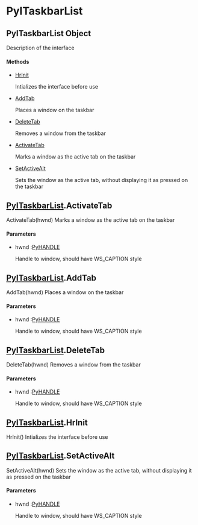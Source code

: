 # PyITaskbarList

## PyITaskbarList Object



Description of the interface

#### Methods


  - [HrInit](PyITaskbarList.md#pyitaskbarlisthrinit)

    Intializes the interface before use&nbsp;

  - [AddTab](PyITaskbarList.md#pyitaskbarlistaddtab)

    Places a window on the taskbar&nbsp;

  - [DeleteTab](PyITaskbarList.md#pyitaskbarlistdeletetab)

    Removes a window from the taskbar&nbsp;

  - [ActivateTab](PyITaskbarList.md#pyitaskbarlistactivatetab)

    Marks a window as the active tab on the taskbar&nbsp;

  - [SetActiveAlt](PyITaskbarList.md#pyitaskbarlistsetactivealt)

    Sets the window as the active tab, without displaying it as pressed on the taskbar&nbsp;

## [PyITaskbarList](#pyitaskbarlist)\.ActivateTab

ActivateTab\(hwnd\)
Marks a window as the active tab on the taskbar

#### Parameters


  - hwnd :[PyHANDLE](#pyhandle)

    Handle to window, should have WS\_CAPTION style

## [PyITaskbarList](#pyitaskbarlist)\.AddTab

AddTab\(hwnd\)
Places a window on the taskbar

#### Parameters


  - hwnd :[PyHANDLE](#pyhandle)

    Handle to window, should have WS\_CAPTION style

## [PyITaskbarList](#pyitaskbarlist)\.DeleteTab

DeleteTab\(hwnd\)
Removes a window from the taskbar

#### Parameters


  - hwnd :[PyHANDLE](#pyhandle)

    Handle to window, should have WS\_CAPTION style

## [PyITaskbarList](#pyitaskbarlist)\.HrInit

HrInit\(\)
Intializes the interface before use

## [PyITaskbarList](#pyitaskbarlist)\.SetActiveAlt

SetActiveAlt\(hwnd\)
Sets the window as the active tab, without displaying it as pressed on the taskbar

#### Parameters


  - hwnd :[PyHANDLE](#pyhandle)

    Handle to window, should have WS\_CAPTION style